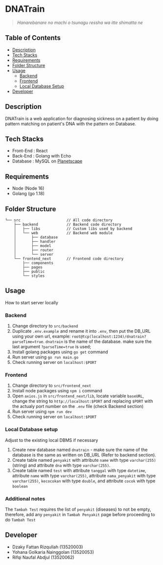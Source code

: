# DNATrain

> _Hanarebanare no machi o tsunagu ressha wa itte shimatta ne_

## Table of Contents

- [Description](#description)
- [Tech Stacks](#tech-stacks)
- [Requirements](#requirements)
- [Folder Structure](#folder-structure)
- [Usage](#usage)
  - [Backend](#backend)
  - [Frontend](#frontend)
  - [Local Database Setup](#local-database-setup)
- [Developer](#developer)

## Description

DNATrain is a web application for diagnosing sickness on a patient by doing pattern matching on patient's DNA with the pattern on Database.

## Tech Stacks

- Front-End : React
- Back-End : Golang with Echo
- Database : MySQL on [Planetscape](https://planetscape.com)

## Requirements

- Node (Node 16)
- Golang (go 1.18)

## Folder Structure

```
└── src                     // All code directory
    ├── backend             // Backend code directory
    │   ├── libs            // Custom libs used by backend
    │   └── web             // Backend web module
    │       ├── database
    │       ├── handler
    │       ├── model
    │       ├── router
    │       └── server
    └── frontend_next       // Frontend code directory
        ├── components
        ├── pages
        ├── public
        └── styles
```

## Usage

How to start server locally

### Backend

1. Change directory to `src/backend`
2. Duplicate `.env.example` and rename it into `.env`, then put the DB_URL using your own url, example: `root@tcp(localhost:1234)/dnatrain?parseTime=true`. `dnatrain` is the name of the database. make sure the last argument `?parseTime=true` is used;
3. Install golang packages using `go get` command
4. Run server using `go run main.go`
5. Check running server on `localhost:$PORT`

### Frontend

1. Change directory to `src/frontend_next`
2. Install node packages using `npm i` command
3. Open `axios.js` in `src/frontend_next/lib`, locate variable `baseURL`, change the string to `http://localhost:$PORT` and replacing `$PORT` with the actualy port number on the `.env` file (check Backend section)
4. Run server using `npm run dev`
5. Check running server on `localhost:$PORT`

### Local Database setup

Adjust to the existing local DBMS if necessary

1. Create new database named `dnatrain` - make sure the name of the database is the same as written on DB_URL (Refer to backend section).
2. Create table named `penyakit` with attribute `name` with type `varchar(255)` (string) and attribute `dna` with type `varchar(255)`.
3. Create table named `test` with attribute `tanggal` with type `datetime`, attribute `name` with type `varchar(255)`, attribute `nama_penyakit` with type `varchar(255)`, `kecocokan` with type `double`, and attribute `cocok` with type `boolean`

### Additional notes

The `Tambah Test` requires the list of `penyakit` (diseases) to not be empty, therefore, add any `penyakit` in `Tambah Penyakit` page before proceeding to do `Tambah Test`

## Developer

- Dzaky Fattan Rizqullah (13520003)
- Yohana Golkaria Nainggolan (13520053)
- Rifqi Naufal Abdjul (13520062)
